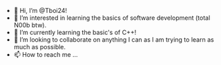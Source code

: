 - 👋 Hi, I’m @Tboi24!
- 👀 I’m interested in learning the basics of software development (total N00b btw). 
- 🌱 I’m currently learning the basic's of C++!
- 💞️ I’m looking to collaborate on anything I can as I am trying to learn as much as possible. 
- 📫 How to reach me ...

<!---
Tboi24/Tboi24 is a ✨ special ✨ repository because its `README.md` (this file) appears on your GitHub profile.
You can click the Preview link to take a look at your changes.
--->
